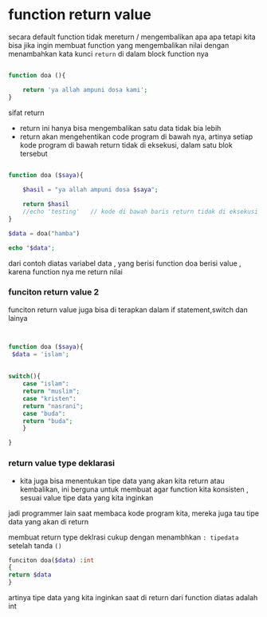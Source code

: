 # function return value
secara default function tidak mereturn / mengembalikan apa apa
tetapi kita bisa jika ingin membuat function yang mengembalikan nilai
dengan menambahkan kata kunci `return` di dalam block function nya

```php

function doa (){

    return 'ya allah ampuni dosa kami';
}

```

sifat return

- return ini hanya bisa mengembalikan satu data tidak bia lebih
- return akan mengehentikan code program di bawah nya, artinya setiap kode program di bawah return tidak di eksekusi, dalam satu blok tersebut
  

```php

function doa ($saya){
    
    $hasil = "ya allah ampuni dosa $saya";

    return $hasil
    //echo 'testing'   // kode di bawah baris return tidak di eksekusi
}

$data = doa("hamba")

echo "$data";
```
dari contoh diatas variabel data , yang berisi function doa berisi value , karena function nya me return nilai


### funciton return value 2


funciton return value juga bisa di terapkan dalam 
if statement,switch dan lainya

```php


function doa ($saya){
 $data = 'islam';
 
 
switch(){
    case "islam":
    return "muslim";
    case "kristen":
    return "nasrani";
    case "buda":
    return "buda";
    }

}
```

### return value type deklarasi

- kita juga bisa menentukan tipe data yang akan kita return atau kembalikan,
ini berguna untuk membuat agar function kita konsisten , sesuai value tipe data yang kita inginkan

jadi programmer lain saat membaca kode program kita, mereka juga tau tipe data yang akan di return

membuat return type deklrasi
cukup dengan menambhkan `: tipedata` setelah tanda `()`

```php
funciton doa($data) :int
{
return $data
}

```
artinya tipe data yang kita inginkan saat di return dari function diatas adalah int

